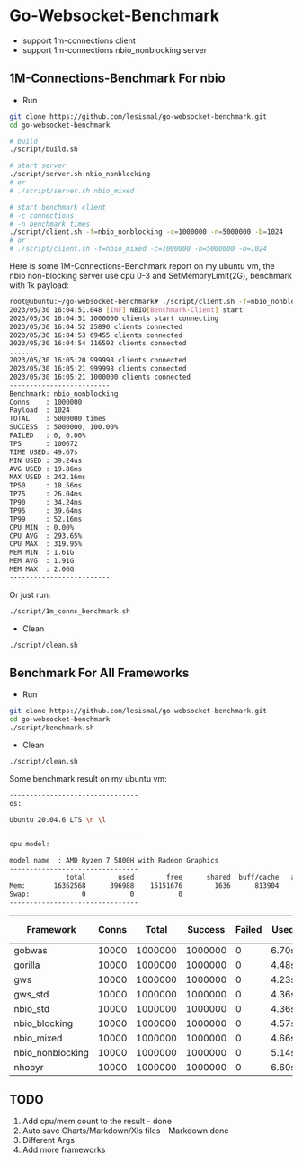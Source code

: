 # Go-Websocket-Benchmark
- support 1m-connections client
- support 1m-connections nbio_nonblocking server

## 1M-Connections-Benchmark For nbio
- Run
```sh
git clone https://github.com/lesismal/go-websocket-benchmark.git
cd go-websocket-benchmark

# build
./script/build.sh

# start server
./script/server.sh nbio_nonblocking 
# or
# ./script/server.sh nbio_mixed

# start benchmark client
# -c connections
# -n benchmark times
./script/client.sh -f=nbio_nonblocking -c=1000000 -n=5000000 -b=1024
# or 
# ./script/client.sh -f=nbio_mixed -c=1000000 -n=5000000 -b=1024
```

Here is some 1M-Connections-Benchmark report on my ubuntu vm, the nbio non-blocking server use cpu 0-3 and SetMemoryLimit(2G), benchmark with 1k payload:
```sh
root@ubuntu:~/go-websocket-benchmark# ./script/client.sh -f=nbio_nonblocking -c=1000000 -n=5000000 -b=1024
2023/05/30 16:04:51.048 [INF] NBIO[Benchmark-Client] start
2023/05/30 16:04:51 1000000 clients start connecting
2023/05/30 16:04:52 25890 clients connected
2023/05/30 16:04:53 69455 clients connected
2023/05/30 16:04:54 116592 clients connected
......
2023/05/30 16:05:20 999998 clients connected
2023/05/30 16:05:21 999998 clients connected
2023/05/30 16:05:21 1000000 clients connected
-------------------------
Benchmark: nbio_nonblocking
Conns    : 1000000
Payload  : 1024
TOTAL    : 5000000 times
SUCCESS  : 5000000, 100.00%
FAILED   : 0, 0.00%
TPS      : 100672
TIME USED: 49.67s
MIN USED : 39.24us
AVG USED : 19.86ms
MAX USED : 242.16ms
TP50     : 18.56ms
TP75     : 26.04ms
TP90     : 34.24ms
TP95     : 39.64ms
TP99     : 52.16ms
CPU MIN  : 0.00%
CPU AVG  : 293.65%
CPU MAX  : 319.95%
MEM MIN  : 1.61G
MEM AVG  : 1.91G
MEM MAX  : 2.06G
-------------------------
```

Or just run:
```sh
./script/1m_conns_benchmark.sh
```

- Clean
```sh
./script/clean.sh
```

## Benchmark For All Frameworks
- Run
```sh
git clone https://github.com/lesismal/go-websocket-benchmark.git
cd go-websocket-benchmark
./script/benchmark.sh
```

- Clean
```sh
./script/clean.sh
```

Some benchmark result on my ubuntu vm:
```sh
--------------------------------
os:

Ubuntu 20.04.6 LTS \n \l

--------------------------------
cpu model:

model name	: AMD Ryzen 7 5800H with Radeon Graphics
--------------------------------
              total        used        free      shared  buff/cache   available
Mem:       16362568      396988    15151676        1636      813904    15656380
Swap:             0           0           0
--------------------------------
```

|      Framework       | Conns |  Total  | Success | Failed | Used  | CPU Avg | MEM Avg |   Avg   |  TPS   |  TP50   |  TP90   |  TP99   |
|      ---             |  ---  |   ---   |   ---   |  ---   |  ---  |   ---   |   ---   |   ---   |  ---   |   ---   |   ---   |   ---   |
|     gobwas           | 10000 | 1000000 | 1000000 |   0    | 6.70s | 386.29% | 90.04M  | 13.38ms | 149157 | 8.84ms  | 29.87ms | 72.26ms |
|     gorilla          | 10000 | 1000000 | 1000000 |   0    | 4.48s | 286.82% | 257.43M | 8.95ms  | 223121 | 7.80ms  | 15.78ms | 26.51ms |
|      gws             | 10000 | 1000000 | 1000000 |   0    | 4.23s | 248.67% | 160.78M | 8.46ms  | 236251 | 7.38ms  | 14.70ms | 25.91ms |
| gws_std  | 10000 | 1000000 | 1000000 |   0    | 4.36s | 267.13% | 264.81M | 8.71ms  | 229483 | 7.65ms  | 15.24ms | 25.59ms |
| nbio_std | 10000 | 1000000 | 1000000 |   0    | 4.36s | 280.86% | 198.42M | 8.71ms  | 229348 | 7.61ms  | 15.37ms | 25.51ms |
|  nbio_blocking   | 10000 | 1000000 | 1000000 |   0    | 4.57s | 310.62% | 185.31M | 9.13ms  | 218737 | 7.82ms  | 16.34ms | 28.02ms |
|   nbio_mixed     | 10000 | 1000000 | 1000000 |   0    | 4.66s | 312.51% | 204.19M | 9.30ms  | 214786 | 8.03ms  | 16.47ms | 28.73ms |
| nbio_nonblocking | 10000 | 1000000 | 1000000 |   0    | 5.14s | 292.00% | 86.74M  | 10.27ms | 194373 | 9.37ms  | 16.94ms | 26.30ms |
|     nhooyr           | 10000 | 1000000 | 1000000 |   0    | 6.60s | 405.59% | 565.03M | 13.18ms | 151436 | 11.17ms | 22.42ms | 47.47ms |

## TODO
1. Add cpu/mem count to the result - done
2. Auto save Charts/Markdown/Xls files - Markdown done
3. Different Args
4. Add more frameworks


